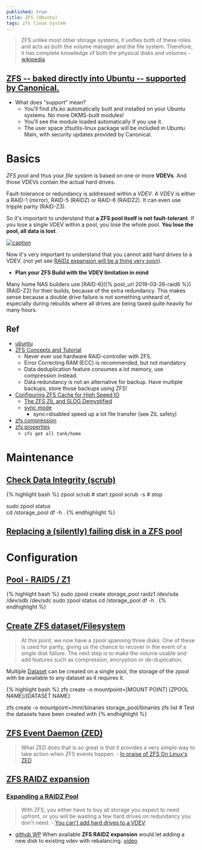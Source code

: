 ```yaml
---
published: true
title: ZFS (Ubuntu)
tags: zfs linux system
---
```

> ZFS unlike most other storage systems, it unifies both of these roles and acts as both the volume manager and the file system. Therefore, it has complete knowledge of both the physical disks and volumes - [wikipedia](https://en.wikipedia.org/wiki/ZFS)

## [ZFS -- baked directly into Ubuntu -- supported by Canonical.](http://blog.dustinkirkland.com/2016/02/zfs-is-fs-for-containers-in-ubuntu-1604.html)
- What does "support" mean?
	- You'll find zfs.ko automatically built and installed on your Ubuntu systems.  No more DKMS-built modules!
    - You'll see the module loaded automatically if you use it.
    - The user space zfsutils-linux package will be included in Ubuntu Main, with security updates provided by Canonical.

# Basics

_ZFS pool_ and thus your _file system_ is based on one or more **VDEVs**. And those VDEVs contain the actual hard drives.

Fault-tolerance or redundancy is addressed within a _VDEV_. A VDEV is either a RAID-1 (mirror), RAID-5 (RAIDZ) or RAID-6 (RAIDZ2). It can even use tripple parity (RAID-Z3).

So it's important to understand that **a ZFS pool itself is not fault-tolerant**. If you lose a single VDEV within a pool, you lose the whole pool. **You lose the pool, all data is lost**.

[ ![caption](https://louwrentius.com/static/images/zfs-overview.png) ](https://louwrentius.com/the-hidden-cost-of-using-zfs-for-your-home-nas.html)

Now it's very important to understand that you cannot add hard drives to a VDEV. (not yet see [RAIDz expansion will be a thing very soon](https://arstechnica.com/gadgets/2021/06/raidz-expansion-code-lands-in-openzfs-master/)).

- **Plan your ZFS Build with the VDEV limitation in mind**

Many home NAS builders use [RAID-6]({% post_url 2019-03-26-raid6 %}) (RAID-Z2) for their builds, because of the extra redundancy. This makes sense because a double drive failure is not something unheard of, especially during rebuilds where all drives are being taxed quite heavily for many hours.

## Ref
- [ubuntu](https://wiki.ubuntu.com/Kernel/Reference/ZFS)
- [ZFS Concepts and Tutorial](https://linuxhint.com/zfs-concepts-and-tutorial/)
	- Never ever use hardware RAID-controller with ZFS.
    - Error Correcting RAM (ECC) is recommended, but not mandatory
    - Data deduplication feature consumes a lot memory, use compression instead.
    - Data redundancy is not an alternative for backup. Have multiple backups, store those backups using ZFS!
- [Configuring ZFS Cache for High Speed IO](https://linuxhint.com/configuring-zfs-cache/)
	- [The ZFS ZIL and SLOG Demystified](https://www.ixsystems.com/blog/zfs-zil-and-slog-demystified/)
    - [sync mode](https://milek.blogspot.com/2010/05/zfs-synchronous-vs-asynchronous-io.html)
    	- sync=disabled speed up a lot file transfer (see ZIL safety)
- [zfs compression](https://www.servethehome.com/the-case-for-using-zfs-compression/)
- [zfs properties](https://docs.oracle.com/cd/E19253-01/819-5461/gazuk/index.html)
	- `zfs get all tank/home`

# Maintenance
## [Check Data Integrity (scrub)](https://prefetch.net/blog/index.php/2011/10/15/using-the-zfs-scrub-feature-to-verify-the-integrity-of-your-storage/)
{% highlight bash %}
zpool scrub <rpool>			# start
zpool scrub -s <rpool> 		# stop

sudo zpool status	
cd /storage_pool
df -h .
{% endhighlight %}

## [Replacing a (silently) failing disk in a ZFS pool](https://imil.net/blog/2019/07/02/Replacing-a-silently-failing-disk-in-a-ZFS-pool/)

# Configuration
## [Pool - RAID5 / Z1](https://www.maketecheasier.com/use-zfs-filesystem-ubuntu-linux/)
    
{% highlight bash %}
sudo zpool create storage_pool raidz1 /dev/sda /dev/sdb /dev/sdc
sudo zpool status
cd /storage_pool
df -h .
{% endhighlight %}

## [Create ZFS dataset/Filesystem](https://www.jamescoyle.net/how-to/478-create-a-zfs-volume-on-ubuntu)

> At this point, we now have a zpool spanning three disks. One of these is used for parity, giving us the chance to recover in the event of a single disk failure. The next step is to make the volume usable and add features such as compression, encryption or de-duplication.

Multiple [Dataset](https://www.unixarena.com/2013/07/zfs-datasets-administration-and.html/) can be created on a single pool, the storage of the zpool with be available to any dataset as it requires it.

{% highlight bash %}
zfs create -o mountpoint=[MOUNT POINT] [ZPOOL NAME]/[DATASET NAME]

zfs create -o mountpoint=/mnt/binaries storage_pool/binaries
zfs list   # Test the datasets have been created with
{% endhighlight %}
  
## [ZFS Event Daemon (ZED)](https://zfsonlinux.org/manpages/0.8.4/man8/zed.8.html)
  
> What ZED does that is so great is that it provides a very simple way to take action when ZFS events happen. - [In praise of ZFS On Linux's ZED](https://utcc.utoronto.ca/~cks/space/blog/linux/ZFSZEDPraise)

 
## [ZFS RAIDZ expansion](https://www.reddit.com/r/homelab/comments/83wo88/any_news_on_zfs_raidz_expansion/)
### [Expanding a RAIDZ Pool](https://serverfault.com/questions/537047/expanding-a-freenas-raidz-pool)
  
> With ZFS, you either have to buy all storage you expect to need upfront, or you will be wasting a few hard drives on redundancy you don't need. - [You can't add hard drives to a VDEV](https://louwrentius.com/the-hidden-cost-of-using-zfs-for-your-home-nas.html)
  
- [github WP](https://github.com/openzfs/zfs/pull/8853)
When available **ZFS RAIDZ expansion** would let adding a new disk to existing vdev with rebalancing. [video](https://www.youtube.com/watch?v=ZF8V7Tc9G28)


